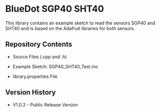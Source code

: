 # BlueDot SGP40 SHT40
This library contains an example sketch to read the sensors SGP40 and SHT40 and is based on the Adafruit libraries for both sensors.

## **Repository Contents**
* Source Files (.cpp and .h)
* Example Sketch: SGP40_SHT40_Test.ino

* library.properties File


## **Version History**
* V1.0.2 - Public Release Version
